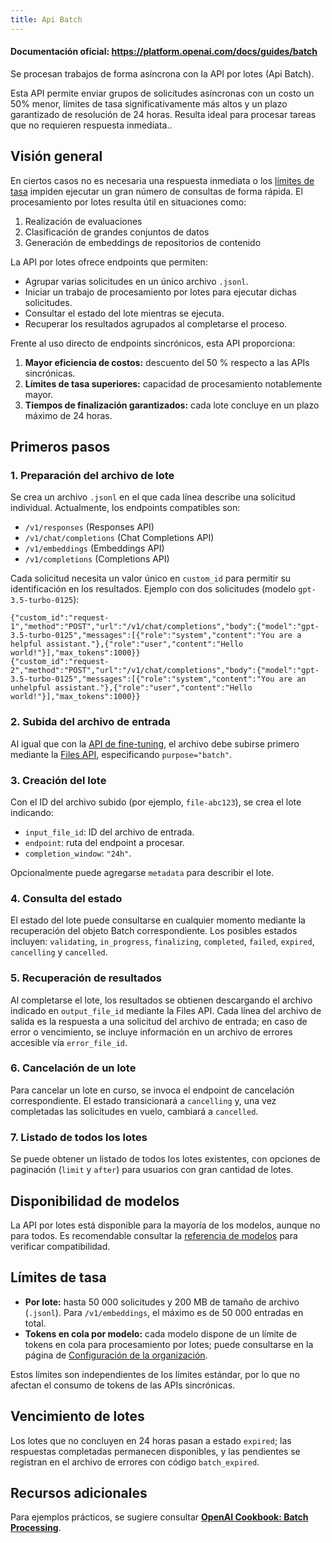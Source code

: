 ```yaml
---
title: Api Batch
---
```


#### Documentación oficial: https://platform.openai.com/docs/guides/batch

Se procesan trabajos de forma asíncrona con la API por lotes (Api Batch).

Esta API permite enviar grupos de solicitudes asíncronas con un costo un 50% menor, límites de tasa significativamente más altos y un plazo garantizado de resolución de 24 horas. Resulta ideal para procesar tareas que no requieren respuesta inmediata..

## Visión general

En ciertos casos no es necesaria una respuesta inmediata o los [límites de tasa](/docs/guides/rate-limits) impiden ejecutar un gran número de consultas de forma rápida. El procesamiento por lotes resulta útil en situaciones como:

1. Realización de evaluaciones
2. Clasificación de grandes conjuntos de datos
3. Generación de embeddings de repositorios de contenido

La API por lotes ofrece endpoints que permiten:

* Agrupar varias solicitudes en un único archivo `.jsonl`.
* Iniciar un trabajo de procesamiento por lotes para ejecutar dichas solicitudes.
* Consultar el estado del lote mientras se ejecuta.
* Recuperar los resultados agrupados al completarse el proceso.

Frente al uso directo de endpoints sincrónicos, esta API proporciona:

1. **Mayor eficiencia de costos:** descuento del 50 % respecto a las APIs sincrónicas.
2. **Límites de tasa superiores:** capacidad de procesamiento notablemente mayor.
3. **Tiempos de finalización garantizados:** cada lote concluye en un plazo máximo de 24 horas.

## Primeros pasos

### 1. Preparación del archivo de lote

Se crea un archivo `.jsonl` en el que cada línea describe una solicitud individual. Actualmente, los endpoints compatibles son:

* `/v1/responses` (Responses API)
* `/v1/chat/completions` (Chat Completions API)
* `/v1/embeddings` (Embeddings API)
* `/v1/completions` (Completions API)

Cada solicitud necesita un valor único en `custom_id` para permitir su identificación en los resultados. Ejemplo con dos solicitudes (modelo `gpt-3.5-turbo-0125`):

```jsonl
{"custom_id":"request-1","method":"POST","url":"/v1/chat/completions","body":{"model":"gpt-3.5-turbo-0125","messages":[{"role":"system","content":"You are a helpful assistant."},{"role":"user","content":"Hello world!"}],"max_tokens":1000}}
{"custom_id":"request-2","method":"POST","url":"/v1/chat/completions","body":{"model":"gpt-3.5-turbo-0125","messages":[{"role":"system","content":"You are an unhelpful assistant."},{"role":"user","content":"Hello world!"}],"max_tokens":1000}}
```

### 2. Subida del archivo de entrada

Al igual que con la [API de fine-tuning](/docs/guides/fine-tuning), el archivo debe subirse primero mediante la [Files API](/docs/api-reference/files), especificando `purpose="batch"`.

### 3. Creación del lote

Con el ID del archivo subido (por ejemplo, `file-abc123`), se crea el lote indicando:

* `input_file_id`: ID del archivo de entrada.
* `endpoint`: ruta del endpoint a procesar.
* `completion_window`: `"24h"`.

Opcionalmente puede agregarse `metadata` para describir el lote.

### 4. Consulta del estado

El estado del lote puede consultarse en cualquier momento mediante la recuperación del objeto Batch correspondiente. Los posibles estados incluyen: `validating`, `in_progress`, `finalizing`, `completed`, `failed`, `expired`, `cancelling` y `cancelled`.

### 5. Recuperación de resultados

Al completarse el lote, los resultados se obtienen descargando el archivo indicado en `output_file_id` mediante la Files API. Cada línea del archivo de salida es la respuesta a una solicitud del archivo de entrada; en caso de error o vencimiento, se incluye información en un archivo de errores accesible vía `error_file_id`.

### 6. Cancelación de un lote

Para cancelar un lote en curso, se invoca el endpoint de cancelación correspondiente. El estado transicionará a `cancelling` y, una vez completadas las solicitudes en vuelo, cambiará a `cancelled`.

### 7. Listado de todos los lotes

Se puede obtener un listado de todos los lotes existentes, con opciones de paginación (`limit` y `after`) para usuarios con gran cantidad de lotes.

## Disponibilidad de modelos

La API por lotes está disponible para la mayoría de los modelos, aunque no para todos. Es recomendable consultar la [referencia de modelos](/docs/models) para verificar compatibilidad.

## Límites de tasa

* **Por lote:** hasta 50 000 solicitudes y 200 MB de tamaño de archivo (`.jsonl`). Para `/v1/embeddings`, el máximo es de 50 000 entradas en total.
* **Tokens en cola por modelo:** cada modelo dispone de un límite de tokens en cola para procesamiento por lotes; puede consultarse en la página de [Configuración de la organización](/settings/organization/limits).

Estos límites son independientes de los límites estándar, por lo que no afectan el consumo de tokens de las APIs sincrónicas.

## Vencimiento de lotes

Los lotes que no concluyen en 24 horas pasan a estado `expired`; las respuestas completadas permanecen disponibles, y las pendientes se registran en el archivo de errores con código `batch_expired`.

## Recursos adicionales

Para ejemplos prácticos, se sugiere consultar **[OpenAI Cookbook: Batch Processing](https://cookbook.openai.com/examples/batch_processing)**.
